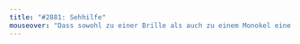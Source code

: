 ```yaml
---
title: "#2881: Sehhilfe"
mouseover: "Dass sowohl zu einer Brille als auch zu einem Monokel eine Linse gehört, die bei einer Toilette den Stoffwechselendproduktdepositionsvorgang erheblich erschweren würde, erwähne ich besser gar nicht erst."
---
```


